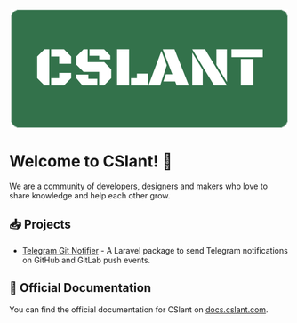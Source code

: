<p align="center">
    <a href="https://cslant.com" target="_blank">
        <img src="/assets/img/cslant-logo.png?raw=true" width="500" alt="CSlant logo">
    </a>
</p>

# Welcome to CSlant! 👋

We are a community of developers, designers and makers who love to share knowledge and help each other grow.

##  📥 Projects

- [Telegram Git Notifier](https://github.com/cslant/laravel-telegram-git-notifier) - A Laravel package to send Telegram notifications on GitHub and GitLab push events.

## 📖 Official Documentation

You can find the official documentation for CSlant on [docs.cslant.com](https://docs.cslant.com).
